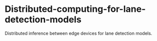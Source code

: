 # Distributed-computing-for-lane-detection-models
Distributed inference between edge devices for lane detection models.
